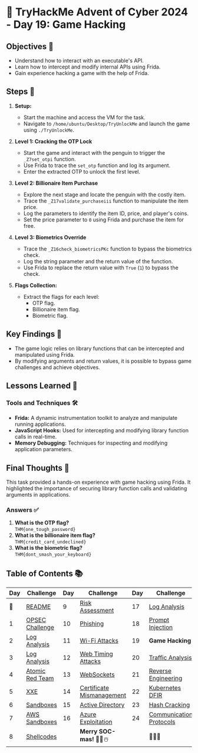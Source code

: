 # 🎄 TryHackMe Advent of Cyber 2024 - Day 19: Game Hacking

## Objectives 🎯
- Understand how to interact with an executable's API.
- Learn how to intercept and modify internal APIs using Frida.
- Gain experience hacking a game with the help of Frida.

## Steps 🚀
1. **Setup:**
   - Start the machine and access the VM for the task.
   - Navigate to `/home/ubuntu/Desktop/TryUnlockMe` and launch the game using `./TryUnlockMe`.

2. **Level 1: Cracking the OTP Lock**
   - Start the game and interact with the penguin to trigger the `_Z7set_otpi` function.
   - Use Frida to trace the `set_otp` function and log its argument.
   - Enter the extracted OTP to unlock the first level.

3. **Level 2: Billionaire Item Purchase**
   - Explore the next stage and locate the penguin with the costly item.
   - Trace the `_Z17validate_purchaseiii` function to manipulate the item price.
   - Log the parameters to identify the item ID, price, and player's coins.
   - Set the price parameter to `0` using Frida and purchase the item for free.

4. **Level 3: Biometrics Override**
   - Trace the `_Z16check_biometricsPKc` function to bypass the biometrics check.
   - Log the string parameter and the return value of the function.
   - Use Frida to replace the return value with `True` (`1`) to bypass the check.

5. **Flags Collection:**
   - Extract the flags for each level:
     - OTP flag.
     - Billionaire item flag.
     - Biometric flag.

## Key Findings 🔑
- The game logic relies on library functions that can be intercepted and manipulated using Frida.
- By modifying arguments and return values, it is possible to bypass game challenges and achieve objectives.

## Lessons Learned 🌟
### Tools and Techniques 🛠️
- **Frida:** A dynamic instrumentation toolkit to analyze and manipulate running applications.
- **JavaScript Hooks:** Used for intercepting and modifying library function calls in real-time.
- **Memory Debugging:** Techniques for inspecting and modifying application parameters.

## Final Thoughts 🎁
This task provided a hands-on experience with game hacking using Frida. It highlighted the importance of securing library function calls and validating arguments in applications.

### Answers ✅
1. **What is the OTP flag?**  
   `THM{one_tough_password}`
2. **What is the billionaire item flag?**  
   `THM{credit_card_undeclined}`
3. **What is the biometric flag?**  
   `THM{dont_smash_your_keyboard}`

## Table of Contents 📚

| Day  | Challenge                              | Day  | Challenge                               | Day  | Challenge                               |
|------|----------------------------------------|------|-----------------------------------------|------|-----------------------------------------|
| 📖  | [README](../README.md)                 | 9    | [Risk Assessment](days/day9.md)         | 17   | [Log Analysis](days/day_17.md)          |
| 1    | [OPSEC Challenge](days/day1.md)        | 10   | [Phishing](days/day_10.md)              | 18   | [Prompt Injection](days/day_18.md)      |
| 2    | [Log Analysis](days/day2.md)           | 11   | [Wi-Fi Attacks](days/day_11.md)         | 19   | **Game Hacking**                        |
| 3    | [Log Analysis](days/day3.md)           | 12   | [Web Timing Attacks](days/day_12.md)    | 20   | [Traffic Analysis](days/day_20.md)      |
| 4    | [Atomic Red Team](days/day4.md)        | 13   | [WebSockets](days/day_13.md)            | 21   | [Reverse Engineering](days/day_21.md)   |
| 5    | [XXE](days/day5.md)                    | 14   | [Certificate Mismanagement](days/day_14.md)| 22 | [Kubernetes DFIR](days/day_22.md)       |
| 6    | [Sandboxes](days/day6.md)              | 15   | [Active Directory](days/day_15.md)      | 23   | [Hash Cracking](days/day_23.md)         |
| 7    | [AWS Sandboxes](days/day7.md)          | 16   | [Azure Exploitation](days/day_16.md)    | 24   | [Communication Protocols](days/day_24.md)|
| 8    | [Shellcodes](days/day8.md)             |      | **Merry SOC-mas!** 🎁✨☃️              |      | 🎄✨🎅                                |
